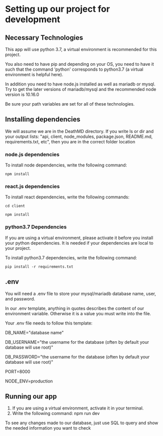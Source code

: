# Setting up our project for development

## Necessary Technologies

This app will use python 3.7, a virtual environment is recommended
for this project.

You also need to have pip and depending on your OS, you need to 
have it such that the command 'python' corresponds to python3.7 (a 
virtual environment is helpful here).

In addition you need to have node.js installed as well as
mariadb or mysql. Try to get the later versions of mariadb/mysql 
and the recommended node version is 10.16.0

Be sure your path variables are set for all of these technologies.

## Installing dependencies

We will assume we are in the DeathMD directory.
If you write ls or dir and your output lists:
"api, client, node_modules, package.json, README.md, requirements.txt, etc", then you are in the correct folder location

### node.js dependencies
To install node dependencies, write the following command:

    npm install

### react.js dependencies
To install react dependencies, write the following commands:

    cd client

    npm install

### python3.7 Dependencies
If you are using a virtual environment, please activate it before 
you install your python dependencies. It is needed if your
dependencies are local to your project.

To install python3.7 dependencies, write the following command:

    pip install -r requirements.txt

## .env
You will need a .env file to store your mysql/mariadb database name,
user, and password. 

In our .env template, anything in quotes describes 
the content of our environment variable. Otherwise it is 
a value you must write into the file.

Your .env file needs to follow this template:

DB_NAME="database name"

DB_USERNAME="the username for the database (often by default your database will use root)"

DB_PASSWORD="the username for the database (often by default your database will use root)"

PORT=8000

NODE_ENV=production

## Running our app

1. If you are using a virtual environment, activate it in your terminal.
2. Write the following command: npm run dev

To see any changes made to our database, just use SQL to query and
show the needed information you want to check